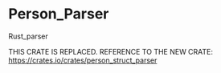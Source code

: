 # Person_Parser

Rust_parser

THIS CRATE IS REPLACED.
REFERENCE TO THE NEW CRATE:
https://crates.io/crates/person_struct_parser
